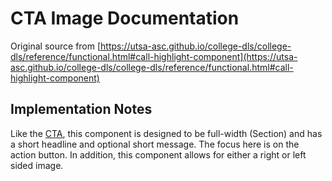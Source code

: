 # CTA Image Documentation

Original source from [https://utsa-asc.github.io/college-dls/college-dls/reference/functional.html#call-highlight-component](https://utsa-asc.github.io/college-dls/college-dls/reference/functional.html#call-highlight-component)
## Implementation Notes

Like the [CTA](call-to-action-buttons), this component is designed to be full-width (Section) and has a short headline and optional short message.  The focus here is on the action button.  In addition, this component allows for either a right or left sided image.  

